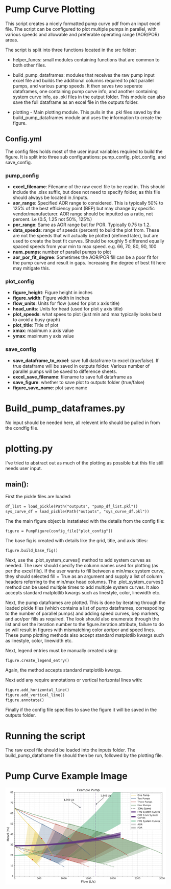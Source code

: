 # Pump Curve Plotting

This script creates a nicely formatted pump curve pdf from an input excel file.
The script can be configured to plot multiple pumps in parallel, with various speeds and allowable and preferable operating range (AOR/POR) areas.

The script is split into three functions located in the src folder:

*  helper_funcs: small modules containing functions that are common to both other files.
* build_pump_dataframes: modules that receives the raw pump input excel file and builds the additional columns required to plot parallel pumps, and various pump speeds. It then saves two seperate dataframes, one containing pump curve info, and another containing system curve info, as .pkl files in the output folder. This module can also save the full dataframe as an excel file in the outputs folder.

* plotting - Main plotting module. This pulls in the .pkl files saved by the build_pump_dataframes module and uses the information to create the figure.

## Config.yml

The config files holds most of the user input variables required to build the figure. It is split into three sub configurations: pump_config, plot_config, and save_config.

### pump_config

* **excel_filename**: Filename of the raw excel file to be read in. This should include the .xlsx suffix, but does not need to specify folder, as this file should always be located in /inputs.
* **aor_range**: Specified AOR range to considered. This is typically 50% to 125% of the best efficiency point (BEP) but may change by specific vendor/manufacturer. AOR range should be inputted as a ratio, not percent. i.e (0.5, 1.25 not 50%, 125%)
* **por_range**: Same as AOR range but for POR. Typically 0.75 to 1.2.
* **data_speeds**: range of speeds (percent) to build the plot from. These are not the speeds that will actually be plotted (defined later), but are used to create the best fit curves. Should be roughly 5 differend equally spaced speeds from your min to max speed. e.g. 66, 70, 80, 90, 100
* **num_pumps**: number of parallel pumps to plot
* **aor_por_fit_degree**: Sometimes the AOR/POR fill can be a poor fit for the pump curve and result in gaps. Increasing the degree of best fit here may mitigate this.

### plot_config

* **figure_height**: Figure height in inches
* **figure_width**: Figure width in inches
* **flow_units**: Units for flow (used for plot x axis title)
* **head_units**: Units for head (used for plot y axis title)
* **plot_speeds**: what spees to plot (just min and max typically looks best to avoid a busy graph)
* **plot_title**: Title of plot
* **xmax**: maximum x axis value
* **ymax**: maximum y axis value

### save_config
* **save_dataframe_to_excel**: save full dataframe to excel (true/false). If true dataframe will be saved in outputs folder. Various number of parallel pumps will be saved to difference sheets.
* **excel_save_filename**: filename to save full dataframe as
* **save_figure**: whether to save plot to outputs folder (true/false)
* **figure_save_name**: plot save name

# Build_pump_dataframes.py

No input should be needed here, all relevent info should be pulled in from the condfig file.

# plotting.py
I've tried to abstract out as much of the plotting as possible but this file still needs user input.

## main():
First the pickle files are loaded:

    df_list = load_pickle(Path("outputs", "pump_df_list.pkl"))
    sys_curve_df = load_pickle(Path("outputs", "sys_curve_df.pkl"))

The the main figure object is instatiated with the details from the config file:

    figure = PumpFigure(config_file["plot_config"])

The base fig is created with details like the grid, title, and axis titles:

    figure.build_base_fig()

Next, use the .plot_system_curves() method to add system curves as needed. The user should specify the column names used for plotting (as per the excel file). If the user wants to fill between a min/max system curve, they should selected fill = True as an argument and supply a list of column headers referring to the min/max head columns.
The .plot_system_curves() method can be used multiple times to add multiple system curves.
It also accepts standard matplotlib kwargs such as linestyle, color, linewidth etc.

Next, the pump dataframes are plotted. This is done by iterating through the loaded pickle files (which contains a list of pump dataframes, correspoding to the number of parallel pumps) and adding speed curves, bep markers, and aor/por fills as required. The look should also enumerate through the list and set the iteration number to the figure.iteration attribute, failure to do so will result in figures with mismatching color aor/por and speed lines. These pump plotting methods also accept standard matplotlib kwargs such as linestyle, color, linewidth etc.

Next, legend entries must be manually created using:

    figure.create_legend_entry()

Again, the method accepts standard matplotlib kwargs.

Next add any require annotations or vertical horizontal lines with:

    figure.add_horizontal_line()
    figure.add_vertical_line()
    figure.annotate()

Finally if the config file specifies to save the figure it will be saved in the outputs folder.


# Running the script

The raw excel file should be loaded into the inputs folder. The build_pump_dataframe file should then be run, followed by the plotting file.

# Pump Curve Example Image

![alt text](example/Example_pump.png)